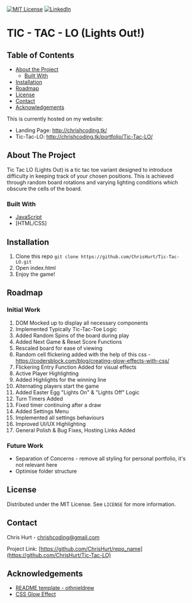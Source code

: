 [![MIT License][license-shield]][license-url]
[![LinkedIn][linkedin-shield]][linkedin-url]


# TIC - TAC - LO (Lights Out!)

<!-- TABLE OF CONTENTS -->
## Table of Contents

* [About the Project](#about-the-project)
  * [Built With](#built-with)
* [Installation](#installation) <!-- * [Usage](#usage) -->
* [Roadmap](#roadmap)
* [License](#license)
* [Contact](#contact)
* [Acknowledgements](#acknowledgements)

This is currently hosted on my website:
- Landing Page: http://chrishcoding.tk/
- Tic-Tac-LO: http://chrishcoding.tk/portfolio/Tic-Tac-LO/

## About The Project

Tic Tac LO (Lights Out) is a tic tac toe variant designed to introduce difficulty in keeping track of your chosen positions. This is achieved through random board rotations and varying lighting conditions which obscure the cells of the board.

### Built With
* [JavaScript](https://www.javascript.com/)
* [HTML/CSS]

## Installation
1. Clone this repo
``` git clone https://github.com/ChrisHurt/Tic-Tac-LO.git ```
2. Open index.html
3. Enjoy the game!

## Roadmap
### Initial Work

1. DOM Mocked up to display all necessary components
2. Implemented Typically Tic-Tac-Toe Logic
3. Added Random Spins of the board during play
4. Added Next Game & Reset Score Functions
5. Rescaled board for ease of viewing
6. Random cell flickering added with the help of this css - https://codersblock.com/blog/creating-glow-effects-with-css/
7. Flickering Entry Function Added for visual effects
8. Active Player Highlighting
9. Added Highlights for the winning line 
10. Alternating players start the game
11. Added Easter Egg "Lights On" & "Lights Off" Logic
12. Turn Timers Added
13. Fixed timer continuing after a draw
14. Added Settings Menu
15. Implemented all settings behaviours
16. Improved UI/UX Highlighting
17. General Polish & Bug Fixes, Hosting Links Added

### Future Work
- Separation of Concerns - remove all styling for personal portfolio, it's not relevant here
- Optimise folder structure

## License

Distributed under the MIT License. See `LICENSE` for more information.


<!-- CONTACT -->
## Contact

Chris Hurt - chrishcoding@gmail.com

Project Link: [https://github.com/ChrisHurt/repo_name](https://github.com/ChrisHurt/Tic-Tac-LO)

<!-- ACKNOWLEDGEMENTS -->
## Acknowledgements
* [README template - othnieldrew](https://github.com/othneildrew/Best-README-Template)
* [CSS Glow Effect](https://codersblock.com/blog/creating-glow-effects-with-css/) 

[license-shield]: https://img.shields.io/github/license/othneildrew/Best-README-Template.svg?style=flat-square
[license-url]: https://github.com/ChrisHurt/Best-README-Template/blob/master/LICENSE.txt
[linkedin-shield]: https://img.shields.io/badge/-LinkedIn-black.svg?style=flat-square&logo=linkedin&colorB=555
[linkedin-url]: https://linkedin.com/in/christopher-hurt/